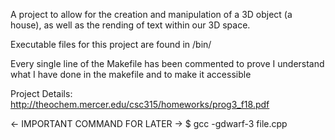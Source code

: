 A project to allow for the creation and manipulation of a 3D object (a house),
as well as the rending of text within our 3D space.

Executable files for this project are found in /bin/

Every single line of the Makefile has been commented to prove I understand
what I have done in the makefile and to make it accessible

Project Details: http://theochem.mercer.edu/csc315/homeworks/prog3_f18.pdf

<- IMPORTANT COMMAND FOR LATER ->
$ gcc -gdwarf-3 file.cpp
